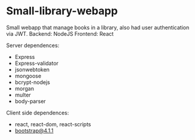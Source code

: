 # Small-library-webapp
Small webapp that manage books in a library, also had user authentication via JWT.
Backend: NodeJS 
Frontend: React

Server dependences:
  - Express
  - Express-validator
  - jsonwebtoken
  - mongoose
  - bcrypt-nodejs
  - morgan
  - multer
  - body-parser

Client side dependences:
  - react, react-dom, react-scripts
  - bootstrap@4.1.1
